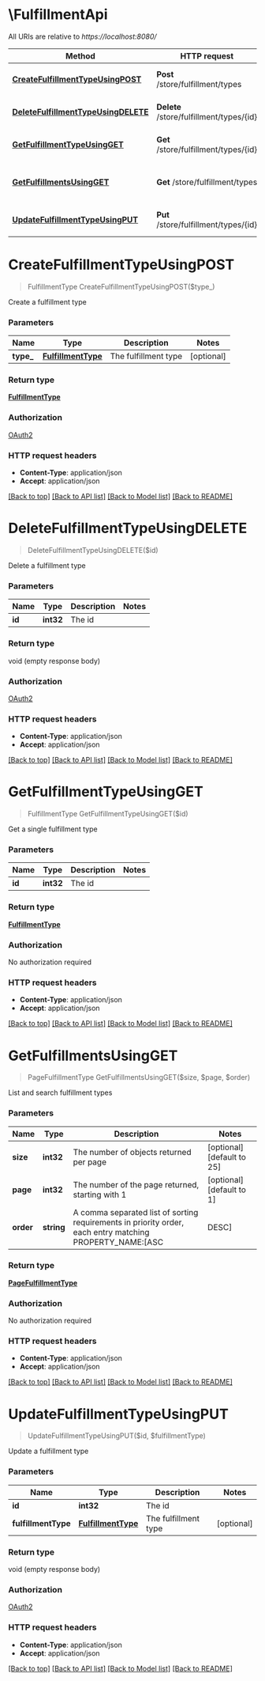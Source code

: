 # \FulfillmentApi

All URIs are relative to *https://localhost:8080/*

Method | HTTP request | Description
------------- | ------------- | -------------
[**CreateFulfillmentTypeUsingPOST**](FulfillmentApi.md#CreateFulfillmentTypeUsingPOST) | **Post** /store/fulfillment/types | Create a fulfillment type
[**DeleteFulfillmentTypeUsingDELETE**](FulfillmentApi.md#DeleteFulfillmentTypeUsingDELETE) | **Delete** /store/fulfillment/types/{id} | Delete a fulfillment type
[**GetFulfillmentTypeUsingGET**](FulfillmentApi.md#GetFulfillmentTypeUsingGET) | **Get** /store/fulfillment/types/{id} | Get a single fulfillment type
[**GetFulfillmentsUsingGET**](FulfillmentApi.md#GetFulfillmentsUsingGET) | **Get** /store/fulfillment/types | List and search fulfillment types
[**UpdateFulfillmentTypeUsingPUT**](FulfillmentApi.md#UpdateFulfillmentTypeUsingPUT) | **Put** /store/fulfillment/types/{id} | Update a fulfillment type


# **CreateFulfillmentTypeUsingPOST**
> FulfillmentType CreateFulfillmentTypeUsingPOST($type_)

Create a fulfillment type


### Parameters

Name | Type | Description  | Notes
------------- | ------------- | ------------- | -------------
 **type_** | [**FulfillmentType**](FulfillmentType.md)| The fulfillment type | [optional] 

### Return type

[**FulfillmentType**](FulfillmentType.md)

### Authorization

[OAuth2](../README.md#OAuth2)

### HTTP request headers

 - **Content-Type**: application/json
 - **Accept**: application/json

[[Back to top]](#) [[Back to API list]](../README.md#documentation-for-api-endpoints) [[Back to Model list]](../README.md#documentation-for-models) [[Back to README]](../README.md)

# **DeleteFulfillmentTypeUsingDELETE**
> DeleteFulfillmentTypeUsingDELETE($id)

Delete a fulfillment type


### Parameters

Name | Type | Description  | Notes
------------- | ------------- | ------------- | -------------
 **id** | **int32**| The id | 

### Return type

void (empty response body)

### Authorization

[OAuth2](../README.md#OAuth2)

### HTTP request headers

 - **Content-Type**: application/json
 - **Accept**: application/json

[[Back to top]](#) [[Back to API list]](../README.md#documentation-for-api-endpoints) [[Back to Model list]](../README.md#documentation-for-models) [[Back to README]](../README.md)

# **GetFulfillmentTypeUsingGET**
> FulfillmentType GetFulfillmentTypeUsingGET($id)

Get a single fulfillment type


### Parameters

Name | Type | Description  | Notes
------------- | ------------- | ------------- | -------------
 **id** | **int32**| The id | 

### Return type

[**FulfillmentType**](FulfillmentType.md)

### Authorization

No authorization required

### HTTP request headers

 - **Content-Type**: application/json
 - **Accept**: application/json

[[Back to top]](#) [[Back to API list]](../README.md#documentation-for-api-endpoints) [[Back to Model list]](../README.md#documentation-for-models) [[Back to README]](../README.md)

# **GetFulfillmentsUsingGET**
> PageFulfillmentType GetFulfillmentsUsingGET($size, $page, $order)

List and search fulfillment types


### Parameters

Name | Type | Description  | Notes
------------- | ------------- | ------------- | -------------
 **size** | **int32**| The number of objects returned per page | [optional] [default to 25]
 **page** | **int32**| The number of the page returned, starting with 1 | [optional] [default to 1]
 **order** | **string**| A comma separated list of sorting requirements in priority order, each entry matching PROPERTY_NAME:[ASC|DESC] | [optional] [default to id:ASC]

### Return type

[**PageFulfillmentType**](Page«FulfillmentType».md)

### Authorization

No authorization required

### HTTP request headers

 - **Content-Type**: application/json
 - **Accept**: application/json

[[Back to top]](#) [[Back to API list]](../README.md#documentation-for-api-endpoints) [[Back to Model list]](../README.md#documentation-for-models) [[Back to README]](../README.md)

# **UpdateFulfillmentTypeUsingPUT**
> UpdateFulfillmentTypeUsingPUT($id, $fulfillmentType)

Update a fulfillment type


### Parameters

Name | Type | Description  | Notes
------------- | ------------- | ------------- | -------------
 **id** | **int32**| The id | 
 **fulfillmentType** | [**FulfillmentType**](FulfillmentType.md)| The fulfillment type | [optional] 

### Return type

void (empty response body)

### Authorization

[OAuth2](../README.md#OAuth2)

### HTTP request headers

 - **Content-Type**: application/json
 - **Accept**: application/json

[[Back to top]](#) [[Back to API list]](../README.md#documentation-for-api-endpoints) [[Back to Model list]](../README.md#documentation-for-models) [[Back to README]](../README.md)

